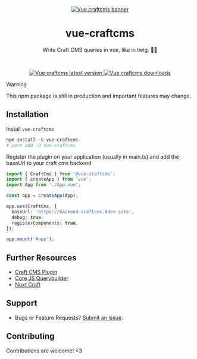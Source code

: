 <div align="center">
	<a href="https://npmjs.com/package/vue-craftcms"  align="center">
		<img src="https://online-images-sr.netlify.app/assets/vue-craft-sdk.png"  alt="Vue craftcms banner">
	</a>
	<h1 align="center">vue-craftcms</h1>
  <p align="center">
    Write Craft CMS queries in vue, like in twig. 🚀🚀
  </p>
  <br />
</div>

<p align="center">
  <a href="https://npmjs.com/package/vue-craftcms">
    <img src="https://img.shields.io/npm/v/vue-craftcms/latest.svg?style=flat-square" alt="Vue craftcms latest version" />
  </a>
  <a href="https://npmjs.com/package/vue-craftcms" rel="nofollow">
    <img src="https://img.shields.io/npm/dt/vue-craftcms.svg?style=flat-square" alt="Vue craftcms downloads">
  </a>
</p>

> [!WARNING]  
> This npm package is still in production and important features may change.

## Installation

Install `vue-craftcms`

```bash
npm install -D vue-craftcms
# yarn add -D vue-craftcms
```

Register the plugin on your application (usually in main.ts) and add the baseUrl to your craft cms backend

```typescript
import { CraftCms } from '@vue-craftcms';
import { createApp } from 'vue';
import App from './App.vue';

const app = createApp(App);

app.use(CraftCms, {
  baseUrl: 'https://backend-craftcms.ddev.site',
  debug: true,
  registerComponents: true,
});

app.mount('#app');
```

## Further Resources

- [Craft CMS Plugin](https://github.com/samuelreichor/craft-query-api)
- [Core JS Querybuilder](https://github.com/samuelreichor/js-craftcms-api)
- [Nuxt Craft](https://github.com/samuelreichor/nuxt-craft)

## Support

- Bugs or Feature Requests? [Submit an issue](/../../issues/new).

## Contributing

Contributions are welcome! <3
